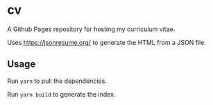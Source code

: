 # cv

A Github Pages repository for hosting my curriculum vitae.

Uses https://jsonresume.org/ to generate the HTML from a JSON file.

## Usage

Run `yarn` to pull the dependencies.

Run `yarn build` to generate the index.

